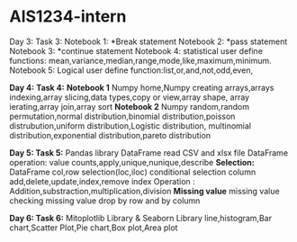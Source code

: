 # AIS1234-intern
Day 3:
Task 3:
Notebook 1:
*Break statement
Notebook 2:
*pass statement
Notebook 3:
*continue statement
Notebook 4:
statistical user define functions: mean,variance,median,range,mode,like,maximum,minimum.
Notebook 5:
Logical user define function:list,or,and,not,odd,even,


**Day 4:**
**Task 4:**
**Notebook 1**
Numpy home,Numpy creating arrays,arrays indexing,array slicing,data types,copy or view,array shape, array ierating,array join,array sort
**Notebook 2**
Numpy random,random permutation,normal distribution,binomial distribution,poisson distrubution,uniform distribution,Logistic distribution,
multinomial distribution,exponential distribution,pareto distribution

**Day 5:
Task 5:**
Pandas library
DataFrame read CSV and xlsx file
DataFrame operation:
value counts,apply,unique,nunique,describe
**Selection:**
DataFrame col,row selection(loc,iloc)
conditional selection
column add,delete,update,index,remove index
Operation : Addition,substraction,multiplication,division
**Missing value**
missing value checking
missing value drop by row and by column

**Day 6:
Task 6:**
Mitoplotlib Library & Seaborn Library
line,histogram,Bar chart,Scatter Plot,Pie chart,Box plot,Area plot

